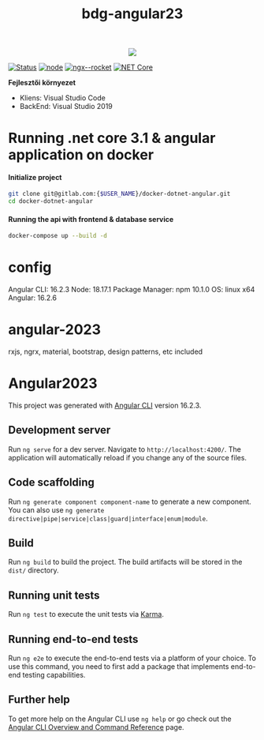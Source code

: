<div align="center">
  <h1 align="center">bdg-angular23</h1>

<br>
<br>
 <img src="https://github.com/blaisedegrille/bdg-angular23/blob/main/src/assets/logo.png">
</div> 


[![Status](https://img.shields.io/badge/status-active-success.svg)]()
[![node](https://img.shields.io/badge/node-14.15.1-green)]()
[![ngx--rocket](https://img.shields.io/badge/ngx--rocket-9.1.0-green)]()
[![NET Core](https://img.shields.io/badge/.NETCore-3.1.0-green)]()
</div>

**Fejlesztői környezet**

- Kliens: Visual Studio Code
- BackEnd: Visual Studio 2019

# Running .net core 3.1 & angular application on docker

#### Initialize project
```bash
git clone git@gitlab.com:{$USER_NAME}/docker-dotnet-angular.git
cd docker-dotnet-angular
```

#### Running the api with frontend & database service
```bash
docker-compose up --build -d
```

# config

Angular CLI: 16.2.3
Node: 18.17.1
Package Manager: npm 10.1.0
OS: linux x64
Angular: 16.2.6

# angular-2023

rxjs, ngrx, material, bootstrap, design patterns, etc included

# Angular2023

This project was generated with [Angular CLI](https://github.com/angular/angular-cli) version 16.2.3.

## Development server

Run `ng serve` for a dev server. Navigate to `http://localhost:4200/`. The application will automatically reload if you change any of the source files.

## Code scaffolding

Run `ng generate component component-name` to generate a new component. You can also use `ng generate directive|pipe|service|class|guard|interface|enum|module`.

## Build

Run `ng build` to build the project. The build artifacts will be stored in the `dist/` directory.

## Running unit tests

Run `ng test` to execute the unit tests via [Karma](https://karma-runner.github.io).

## Running end-to-end tests

Run `ng e2e` to execute the end-to-end tests via a platform of your choice. To use this command, you need to first add a package that implements end-to-end testing capabilities.

## Further help

To get more help on the Angular CLI use `ng help` or go check out the [Angular CLI Overview and Command Reference](https://angular.io/cli) page.
